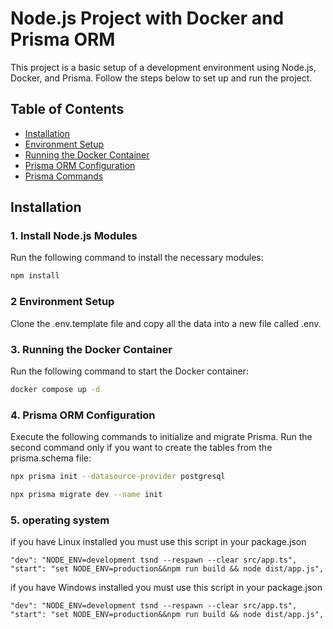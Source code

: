 # Node.js Project with Docker and Prisma ORM

This project is a basic setup of a development environment using Node.js, Docker, and Prisma. Follow the steps below to set up and run the project.

## Table of Contents

- [Installation](#installation)
- [Environment Setup](#environment-setup)
- [Running the Docker Container](#running-the-docker-container)
- [Prisma ORM Configuration](#prisma-orm-configuration)
- [Prisma Commands](#prisma-commands)

## Installation

### 1. Install Node.js Modules

Run the following command to install the necessary modules:

```sh
npm install
```

### 2 Environment Setup
Clone the .env.template file and copy all the data into a new file called .env.

### 3. Running the Docker Container
Run the following command to start the Docker container:
```sh 
docker compose up -d
```

### 4. Prisma ORM Configuration
Execute the following commands to initialize and migrate Prisma. Run the second command only if you want to create the tables from the prisma.schema file:

```sh
npx prisma init --datasource-provider postgresql
```

```sh
npx prisma migrate dev --name init
```

### 5. operating system

if you have Linux installed you must use this script in your package.json

```
"dev": "NODE_ENV=development tsnd --respawn --clear src/app.ts",
"start": "set NODE_ENV=production&&npm run build && node dist/app.js",
```

if you have Windows installed you must use this script in your package.json
```
"dev": "NODE_ENV=development tsnd --respawn --clear src/app.ts",
"start": "set NODE_ENV=production&&npm run build && node dist/app.js",
```